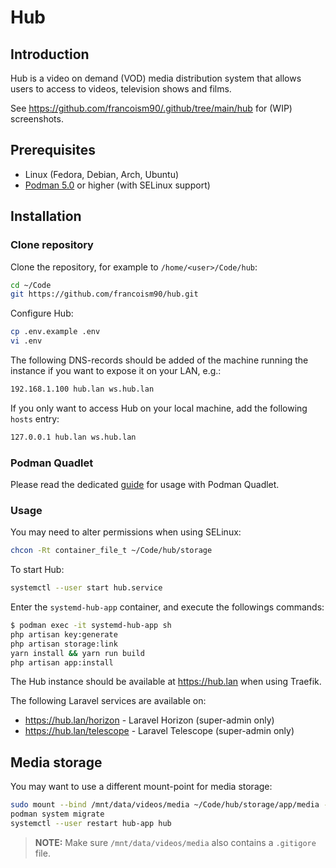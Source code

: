 # Hub

## Introduction

Hub is a video on demand (VOD) media distribution system that allows users to access to videos, television shows and films.

See <https://github.com/francoism90/.github/tree/main/hub> for (WIP) screenshots.

## Prerequisites

- Linux (Fedora, Debian, Arch, Ubuntu)
- [Podman 5.0](https://podman.io/) or higher (with SELinux support)

## Installation

### Clone repository

Clone the repository, for example to `/home/<user>/Code/hub`:

```bash
cd ~/Code
git https://github.com/francoism90/hub.git
```

Configure Hub:

```bash
cp .env.example .env
vi .env
```

The following DNS-records should be added of the machine running the instance if you want to expose it on your LAN, e.g.:

```md
192.168.1.100 hub.lan ws.hub.lan
```

If you only want to access Hub on your local machine, add the following `hosts` entry:

```md
127.0.0.1 hub.lan ws.hub.lan
```

### Podman Quadlet

Please read the dedicated [guide](https://github.com/francoism90/hub/tree/main/podman) for usage with Podman Quadlet.

### Usage

You may need to alter permissions when using SELinux:

```bash
chcon -Rt container_file_t ~/Code/hub/storage
```

To start Hub:

```bash
systemctl --user start hub.service
```

Enter the `systemd-hub-app` container, and execute the followings commands:

```bash
$ podman exec -it systemd-hub-app sh
php artisan key:generate
php artisan storage:link
yarn install && yarn run build
php artisan app:install
```

The Hub instance should be available at <https://hub.lan> when using Traefik.

The following Laravel services are available on:

- <https://hub.lan/horizon> - Laravel Horizon (super-admin only)
- <https://hub.lan/telescope> - Laravel Telescope (super-admin only)

## Media storage

You may want to use a different mount-point for media storage:

```bash
sudo mount --bind /mnt/data/videos/media ~/Code/hub/storage/app/media -o x-gvfs-hide
podman system migrate
systemctl --user restart hub-app hub
```

> **NOTE:** Make sure `/mnt/data/videos/media` also contains a `.gitigore` file.

